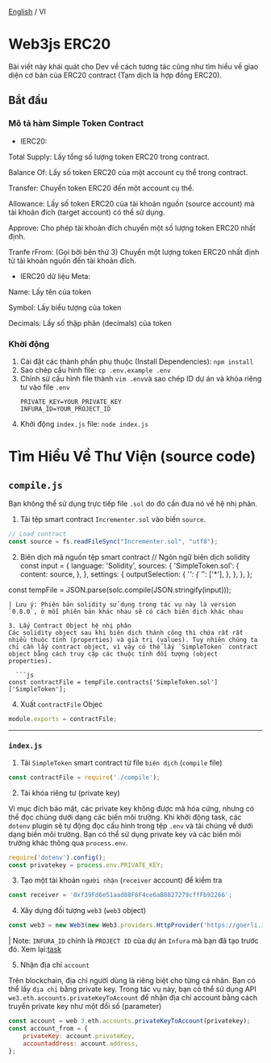 [English](./README.md) / VI

# Web3js ERC20

Bài viết này khái quát cho Dev về cách tương tác cũng như tìm hiểu về giao diện cơ bản của ERC20 contract (Tạm dịch là hợp đồng ERC20).

## Bắt đầu
### Mô tả hàm Simple Token Contract

- IERC20:

 Total Supply: Lấy tổng số lượng token ERC20 trong contract.

 Balance Of:  Lấy số token ERC20 của một account cụ thể trong contract.

 Transfer: Chuyển token ERC20 đến một account cụ thể.

 Allowance: Lấy số token ERC20 của tài khoản nguồn (source account) mà tài khoản đích (target      account) có thể sử dụng.

 Approve: Cho phép tài khoản đích chuyển một số lượng token ERC20 nhất định.

 Tranfe rFrom: (Gọi bởi bên thứ 3) Chuyển một lượng token ERC20 nhất định từ tài khoản nguồn đến tài khoản đích.
 
- IERC20 dữ liệu Meta:

 Name: Lấy tên của token
  
 Symbol: Lấy biểu tượng của token
  
 Decimals: Lấy số thập phân (decimals) của token
  
 ### Khởi động
  
 1. Cài đặt các thành phần phụ thuộc (Install Dependencies): `npm install`
 2. Sao chép cấu hình file: `cp .env.example .env`
 3. Chỉnh sử cấu hình file thành `vim .env`và sao chép ID dự án và khóa riêng tư vào file `.env`
    ```text
    PRIVATE_KEY=YOUR_PRIVATE_KEY
    INFURA_ID=YOUR_PROJECT_ID
    ```  
  4. Khởi động `index.js` file: `node index.js`
 
 # Tìm Hiểu Về Thư Viện (source code)
  ## `compile.js`
  Bạn không thể sử dụng trực tiếp file `.sol` do đó cần đưa nó về hệ nhị phân.
  1. Tải tệp smart contract `Incrementer.sol` vào biến `source`.
  ```js
 // Load contract
 const source = fs.readFileSync("Incrementer.sol", "utf8");
 ```
2. Biên dịch mã nguồn tệp smart contract
// Ngôn ngữ biên dịch solidity
const input = {
    language: 'Solidity',
    sources: {
    'SimpleToken.sol': {
        content: source,
    },
    },
    settings: {
    outputSelection: {
        '*': {
        '*': ['*'],
        },
    },
    },
};

const tempFile = JSON.parse(solc.compile(JSON.stringify(input)));
```
| Lưu ý: Phiên bản solidity sử dụng trong tác vụ này là version `0.8.0`, ở mỗi phiên bản khác nhau sẽ có cách biên dịch khác nhau

3. Lấy Contract Object hệ nhị phân
Các solidity object sau khi biên dịch thành công thì chứa rất rất nhiều thuộc tính (properties) và giá trị (values). Tuy nhiên chúng ta chỉ cần lấy contract object, vì vậy có thể lấy `SimpleToken` contract object bằng cách truy cập các thuộc tính đối tượng (object properties).

  ```js
const contractFile = tempFile.contracts['SimpleToken.sol']['SimpleToken'];
```

4. Xuất `contractFile` Objec


```js
module.exports = contractFile;
```

---

### `index.js`

1. Tải `SimpleToken` smart contract từ file `biên dịch` (`compile` file)

```js
const contractFile = require('./compile');
```

2. Tải khóa riêng tư (private key)
   
Vì mục đích bảo mật, các private key không được mã hóa cứng, nhưng có thể đọc chúng dưới dạng các biến môi trường. Khi khởi động task, các `dotenv` plugin sẽ tự động đọc cấu hình trong tệp `.env` và tải chúng về dưới dạng biến môi trường. Bạn có thể sử dụng private key và các biến môi trường khác thông qua `process.env`.

```js
require('dotenv').config();
const privatekey = process.env.PRIVATE_KEY;
 ```
3. Tạo một tài khoản `người nhận` (`receiver` account) để kiểm tra
 
```js
const receiver = '0xf39Fd6e51aad88F6F4ce6aB8827279cffFb92266';
```

4. Xây dựng đối tượng `web3` (`web3` object)

```js
const web3 = new Web3(new Web3.providers.HttpProvider('https://goerli.infura.io/v3/' + process.env.INFURA_ID));
```
| Note: `INFURA_ID` chính là `PROJECT ID` của dự án `Infura` mà bạn đã tạo trước đó. Xem lại:[task](../01-web3js-deploy/README.md)

5. Nhận địa chỉ `account`

Trên blockchain, địa chỉ người dùng là riêng biệt cho từng cá nhân. Bạn có thể lấy `địa chỉ` bằng private key.
Trong tác vụ này, bạn có thể sử dụng API  `we3.eth.accounts.privateKeyToAccount` để nhận địa chỉ account bằng cách truyền private key như một đối số (parameter)

```js
const account = web 3.eth.accounts.privateKeyToAccount(privatekey);
const account_from = {
    privateKey: account.privateKey,
    accountaddress: account.address,
};
```





